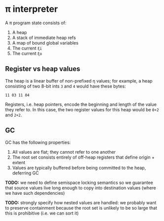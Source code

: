 # π interpreter
A π program state consists of:

1. A heap
2. A stack of immediate heap refs
3. A map of bound global variables
4. The current `ξi`
5. The current `ξo`


## Register vs heap values
The heap is a linear buffer of non-prefixed η values; for example, a heap consisting of two 8-bit ints `3` and `4` would have these bytes:

```
11 03 11 04
```

Registers, i.e. heap pointers, encode the beginning and length of the value they refer to. In this case, the two register values for this heap would be `0+2` and `2+2`.


## GC
GC has the following properties:

1. All values are flat; they cannot refer to one another
2. The root set consists entirely of off-heap registers that define origin + extent
3. Values are typically buffered before being committed to the heap, deferring GC

**TODO:** we need to define semispace locking semantics so we guarantee that source values live long enough to copy into destination values (where we have such dependencies)

**TODO:** strongly specify how nested values are handled: we probably want to preserve containment because the root set is unlikely to be so large that this is prohibitive (i.e. we can sort it)

